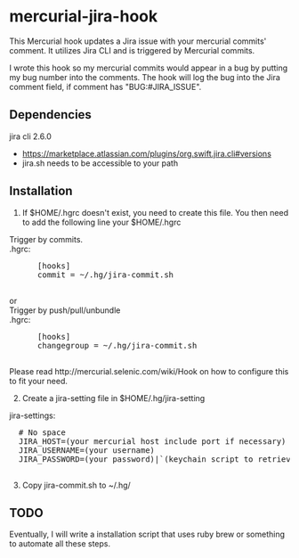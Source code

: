 mercurial-jira-hook
===================

This Mercurial hook updates a Jira issue with your mercurial commits' comment.  It utilizes Jira CLI and is triggered by Mercurial commits. 

I wrote this hook so my mercurial commits would appear in a bug by putting my bug number into the comments.  The hook will log the bug into the Jira comment field, if comment has "BUG:#JIRA_ISSUE".

Dependencies
------------
jira cli 2.6.0 
 - https://marketplace.atlassian.com/plugins/org.swift.jira.cli#versions
 - jira.sh needs to be accessible to your path 

Installation
------------
1. If $HOME/.hgrc doesn't exist, you need to create this file.  You then need to add the following line your $HOME/.hgrc
<div>
  <div>
    <div>Trigger by commits.</div>
    <div>.hgrc:
      <pre>
      [hooks]
      commit = ~/.hg/jira-commit.sh 
      </pre>
    </div>
    <div>or</div>
  </div>
  <div>
    <div>Trigger by push/pull/unbundle</div>
    <div>.hgrc: 
      <pre>
      [hooks]
      changegroup = ~/.hg/jira-commit.sh 
      </pre>
    </div>
  </div>
</div>
Please read http://mercurial.selenic.com/wiki/Hook on how to configure this to fit your need.

2. Create a jira-setting file in $HOME/.hg/jira-setting
<div>jira-settings:
  <pre>
  # No space
  JIRA_HOST=(your mercurial host include port if necessary)
  JIRA_USERNAME=(your username)
  JIRA_PASSWORD=(your password)|`(keychain script to retrieve your password)`
  </pre>
</div>

3. Copy jira-commit.sh to ~/.hg/

TODO
----
Eventually, I will write a installation script that uses ruby brew or something to automate all these steps.